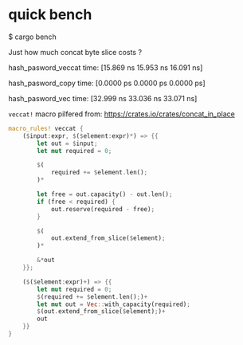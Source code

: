 # quick bench

$ cargo bench

Just how much concat byte slice costs ?

hash_pasword_veccat     time:   [15.869 ns 15.953 ns 16.091 ns]

hash_pasword_copy       time:   [0.0000 ps 0.0000 ps 0.0000 ps]

hash_pasword_vec        time:   [32.999 ns 33.036 ns 33.071 ns]

`veccat!` macro pilfered from: https://crates.io/crates/concat_in_place

```rust
macro_rules! veccat {
    ($input:expr, $($element:expr)*) => {{
        let out = $input;
        let mut required = 0;

        $(
            required += $element.len();
        )*

        let free = out.capacity() - out.len();
        if (free < required) {
            out.reserve(required - free);
        }

        $(
            out.extend_from_slice($element);
        )*

        &*out
    }};

    ($($element:expr)+) => {{
        let mut required = 0;
        $(required += $element.len();)+
        let mut out = Vec::with_capacity(required);
        $(out.extend_from_slice($element);)+
        out
    }}
}
```